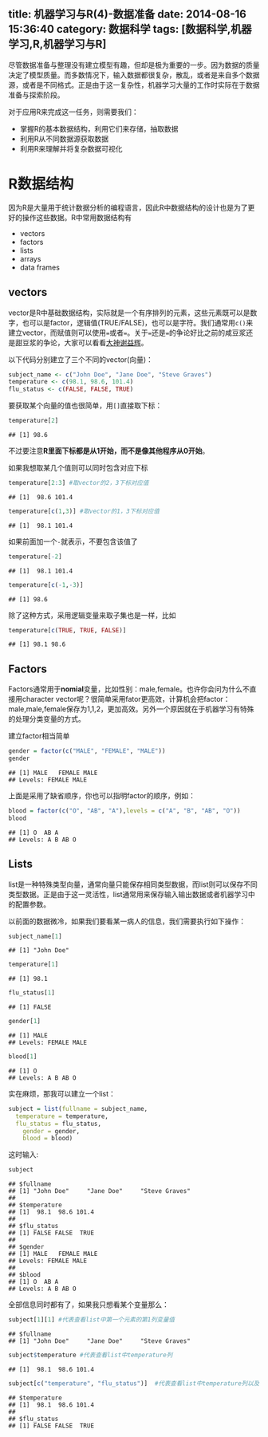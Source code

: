 title: 机器学习与R(4)-数据准备
date: 2014-08-16 15:36:40
category: 数据科学
tags: [数据科学,机器学习,R,机器学习与R]
---

尽管数据准备与整理没有建立模型有趣，但却是极为重要的一步。因为数据的质量决定了模型质量。而多数情况下，输入数据都很复杂，散乱，或者是来自多个数据源，或者是不同格式。正是由于这一复杂性，机器学习大量的工作时实际在于数据准备与探索阶段。

对于应用R来完成这一任务，则需要我们：

+ 掌握R的基本数据结构，利用它们来存储，抽取数据
+ 利用R从不同数据源获取数据
+ 利用R来理解并将复杂数据可视化

# R数据结构

因为R是大量用于统计数据分析的编程语言，因此R中数据结构的设计也是为了更好的操作这些数据。R中常用数据结构有

+ vectors
+ factors
+ lists
+ arrays
+ data frames

## vectors

vector是R中基础数据结构，实际就是一个有序排列的元素，这些元素既可以是数字，也可以是factor，逻辑值(TRUE/FALSE)，也可以是字符。我们通常用`c()`来建立vector，而赋值则可以使用`=`或者`=`。关于`=`还是`=`的争论好比之前的咸豆浆还是甜豆浆的争论，大家可以看看[大神谢益辉](http://yihui.name/cn/2012/09/equal-and-arrow/)。

以下代码分别建立了三个不同的vector(向量)：

```r
subject_name <- c("John Doe", "Jane Doe", "Steve Graves")
temperature <- c(98.1, 98.6, 101.4)
flu_status <- c(FALSE, FALSE, TRUE)
```

要获取某个向量的值也很简单，用`[]`直接取下标：


```r
temperature[2]
```

```
## [1] 98.6
```

不过要注意**R里面下标都是从1开始，而不是像其他程序从0开始**。

如果我想取某几个值则可以同时包含对应下标


```r
temperature[2:3] #取vector的2，3下标对应值
```

```
## [1]  98.6 101.4
```

```r
temperature[c(1,3)] #取vector的1，3下标对应值
```

```
## [1]  98.1 101.4
```
如果前面加一个`-`就表示，不要包含该值了


```r
temperature[-2]
```

```
## [1]  98.1 101.4
```

```r
temperature[c(-1,-3)]
```

```
## [1] 98.6
```
除了这种方式，采用逻辑变量来取子集也是一样，比如


```r
temperature[c(TRUE, TRUE, FALSE)]
```

```
## [1] 98.1 98.6
```

## Factors

Factors通常用于**nomial**变量，比如性别：male,female。也许你会问为什么不直接用character vector呢？很简单采用fator更高效，计算机会把factor：male,male,female保存为1,1,2，更加高效。另外一个原因就在于机器学习有特殊的处理分类变量的方式。

建立factor相当简单


```r
gender = factor(c("MALE", "FEMALE", "MALE"))
gender
```

```
## [1] MALE   FEMALE MALE  
## Levels: FEMALE MALE
```

上面是采用了缺省顺序，你也可以指明factor的顺序，例如：


```r
blood = factor(c("O", "AB", "A"),levels = c("A", "B", "AB", "O"))
blood
```

```
## [1] O  AB A 
## Levels: A B AB O
```

## Lists

list是一种特殊类型向量，通常向量只能保存相同类型数据，而list则可以保存不同类型数据。正是由于这一灵活性，list通常用来保存输入输出数据或者机器学习中的配置参数。

以前面的数据微冷，如果我们要看某一病人的信息，我们需要执行如下操作：


```r
subject_name[1]
```

```
## [1] "John Doe"
```

```r
temperature[1]
```

```
## [1] 98.1
```

```r
flu_status[1]
```

```
## [1] FALSE
```

```r
gender[1]
```

```
## [1] MALE
## Levels: FEMALE MALE
```

```r
blood[1]
```

```
## [1] O
## Levels: A B AB O
```

实在麻烦，那我可以建立一个list：


```r
subject = list(fullname = subject_name,
  temperature = temperature,
  flu_status = flu_status,
	gender = gender,
	blood = blood)
```

这时输入:


```r
subject
```

```
## $fullname
## [1] "John Doe"     "Jane Doe"     "Steve Graves"
## 
## $temperature
## [1]  98.1  98.6 101.4
## 
## $flu_status
## [1] FALSE FALSE  TRUE
## 
## $gender
## [1] MALE   FEMALE MALE  
## Levels: FEMALE MALE
## 
## $blood
## [1] O  AB A 
## Levels: A B AB O
```

全部信息同时都有了，如果我只想看某个变量那么：


```r
subject[1][1] #代表查看list中第一个元素的第1列变量值
```

```
## $fullname
## [1] "John Doe"     "Jane Doe"     "Steve Graves"
```

```r
subject$temperature #代表查看list中temperature列
```

```
## [1]  98.1  98.6 101.4
```

```r
subject[c("temperature", "flu_status")]  #代表查看list中temperature列以及flu_status列
```

```
## $temperature
## [1]  98.1  98.6 101.4
## 
## $flu_status
## [1] FALSE FALSE  TRUE
```




